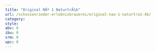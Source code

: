 ```yaml
---
title: "Original NÂº 1 NaturtrÃ¼b"
url: /schussenrieder-erlebnisbrauerei/original-nao-1-naturtra1-4b/
category: 
style: 
abv: 0
ibu: 0
srm: 0
upc: 0
---
```



